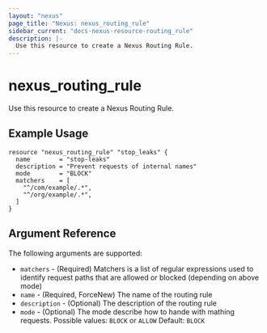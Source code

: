 ```yaml
---
layout: "nexus"
page_title: "Nexus: nexus_routing_rule"
sidebar_current: "docs-nexus-resource-routing_rule"
description: |-
  Use this resource to create a Nexus Routing Rule.
---
```


# nexus_routing_rule

Use this resource to create a Nexus Routing Rule.

## Example Usage

```hcl
resource "nexus_routing_rule" "stop_leaks" {
  name        = "stop-leaks"
  description = "Prevent requests of internal names"
  mode        = "BLOCK"
  matchers    = [
	"^/com/example/.*",
	"^/org/example/.*",
  ]
}
```

## Argument Reference

The following arguments are supported:

* `matchers` - (Required) Matchers is a list of regular expressions used to identify request paths that are allowed or blocked (depending on above mode)
* `name` - (Required, ForceNew) The name of the routing rule
* `description` - (Optional) The description of the routing rule
* `mode` - (Optional) The mode describe how to hande with mathing requests. Possible values: `BLOCK` or `ALLOW` Default: `BLOCK`


